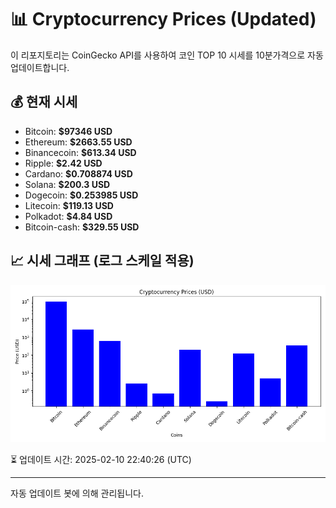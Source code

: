 
# 📊 Cryptocurrency Prices (Updated)

이 리포지토리는 CoinGecko API를 사용하여 코인 TOP 10 시세를 10분가격으로 자동 업데이트합니다.

## 💰 현재 시세
- Bitcoin: **$97346 USD**
- Ethereum: **$2663.55 USD**
- Binancecoin: **$613.34 USD**
- Ripple: **$2.42 USD**
- Cardano: **$0.708874 USD**
- Solana: **$200.3 USD**
- Dogecoin: **$0.253985 USD**
- Litecoin: **$119.13 USD**
- Polkadot: **$4.84 USD**
- Bitcoin-cash: **$329.55 USD**

## 📈 시세 그래프 (로그 스케일 적용)
![Crypto Prices](crypto_prices.png)

⏳ 업데이트 시간: 2025-02-10 22:40:26 (UTC)

---
자동 업데이트 봇에 의해 관리됩니다.
